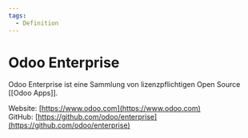 ```yaml
---
tags:
  - Definition
---
```


# Odoo Enterprise

Odoo Enterprise ist eine Sammlung von lizenzpflichtigen Open Source [[Odoo Apps]].

Website: [https://www.odoo.com](https://www.odoo.com)  
GitHub: [https://github.com/odoo/enterprise](https://github.com/odoo/enterprise)
